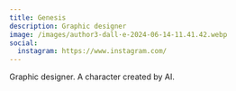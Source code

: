 ```yaml
---
title: Genesis
description: Graphic designer
image: /images/author3-dall·e-2024-06-14-11.41.42.webp
social:
  instagram: https://www.instagram.com/
---
```

Graphic designer. A character created by AI.
